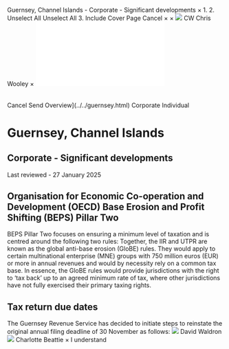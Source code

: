 Guernsey, Channel Islands - Corporate - Significant developments
×
1.
2.
Unselect All
Unselect All
3.
Include Cover Page
Cancel
×
×
![](../../-/media/world-wide-tax-summaries/attachments/global---chris-wooley.ashx%3Frev=ac5e5f3223b34096b1afc2a6009c7320&revision=ac5e5f32-23b3-4096-b1af-c2a6009c7320&hash=859B7ADC84DC2CBEC9760E9E6EE7DE6D0A8BFCDF)
CW
Chris Wooley
×
![](significant-developments.html)
######
Cancel
Send
Overview](../../guernsey.html)
Corporate
Individual
# Guernsey, Channel Islands
## Corporate - Significant developments
Last reviewed - 27 January 2025
## Organisation for Economic Co-operation and Development (OECD) Base Erosion and Profit Shifting (BEPS) Pillar Two
BEPS Pillar Two focuses on ensuring a minimum level of taxation and is centred around the following two rules:
Together, the IIR and UTPR are known as the global anti-base erosion (GloBE) rules. They would apply to certain multinational enterprise (MNE) groups with 750 million euros (EUR) or more in annual revenues and would by necessity rely on a common tax base. In essence, the GloBE rules would provide jurisdictions with the right to ‘tax back’ up to an agreed minimum rate of tax, where other jurisdictions have not fully exercised their primary taxing rights.
## Tax return due dates
The Guernsey Revenue Service has decided to initiate steps to reinstate the original annual filing deadline of 30 November as follows:
![](../../-/media/world-wide-tax-summaries/attachments/guernsey-channel-islands---david-waldron.ashx%3Frev=436f50dc9d9e45bcadeafc900073c88d&revision=436f50dc-9d9e-45bc-adea-fc900073c88d&hash=89291450B7B51DC21590D04598873DD2FECC629D)
David Waldron
![](../../-/media/world-wide-tax-summaries/guernseycharlotte-elizabeth-halden-beattiecopy-of-cg19jan1563jpg20231218122623777.ashx%3Frev=637c84f397ba45ffa1ce3fafb912d6e7&revision=637c84f3-97ba-45ff-a1ce-3fafb912d6e7&hash=4E546757B0122D72A6C0E2364ADBA10ED3E7AC04)
Charlotte Beattie
×
I understand